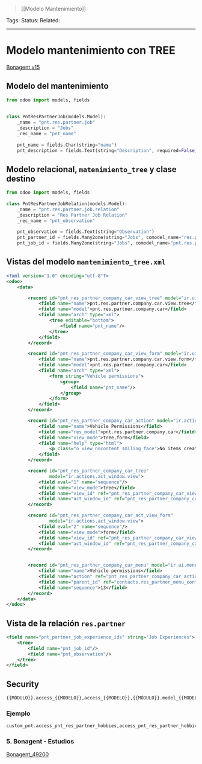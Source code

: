 > [[Modelo Mantenimiento]]

Tags: 
Status: 
Related: 

___

# Modelo mantenimiento con TREE

[Bonagent v15](https://github.com/puntsistemes/bona-gent_odoo/commit/4efffc0753a26ba9d4d4c3ae92362a7c6480be00)

## Modelo del mantenimiento
```python
from odoo import models, fields  
  
  
class PntResPartnerJob(models.Model):  
    _name = "pnt.res.partner.job"  
    _description = "Jobs"  
    _rec_name = "pnt_name"  
  
    pnt_name = fields.Char(string="name")  
    pnt_description = fields.Text(string="Description", required=False)
```

## Modelo relacional, `matenimiento_tree` y clase destino
```python
from odoo import models, fields  
  
class PntResPartnerJobRelation(models.Model):  
    _name = "pnt.res.partner.job.relation"  
    _description = "Res Partner Job Relation"  
    _rec_name = "pnt_observation"  
  
    pnt_observation = fields.Text(string="Observation")  
    pnt_partner_id = fields.Many2one(string="Jobs", comodel_name="res.partner")  
    pnt_job_id = fields.Many2one(string="Jobs", comodel_name="pnt.res.partner.job")
```


## Vistas del modelo `mantenimiento_tree.xml`
```xml
<?xml version="1.0" encoding="utf-8"?>
<odoo>
    <data>

        <record id="pnt_res_partner_company_car_view_tree" model="ir.ui.view">
            <field name="name">pnt.res.partner.company.car.view.tree</field>
            <field name="model">pnt.res.partner.company.car</field>
            <field name="arch" type="xml">
                <tree editable="bottom">
                    <field name="pnt_name"/>
                </tree>
            </field>
        </record>

        <record id="pnt_res_partner_company_car_view_form" model="ir.ui.view">
            <field name="name">pnt.res.partner.company.car.view.form</field>
            <field name="model">pnt.res.partner.company.car</field>
            <field name="arch" type="xml">
                <form string="Vehicle permissions">
                    <group>
                        <field name="pnt_name"/>
                    </group>
                </form>
            </field>
        </record>

        <record id="pnt_res_partner_company_car_action" model="ir.actions.act_window">
            <field name="name">Vehicle Permissions</field>
            <field name="res_model">pnt.res.partner.company.car</field>
            <field name="view_mode">tree,form</field>
            <field name="help" type="html">
                <p class="o_view_nocontent_smiling_face">No items created.</p>
            </field>
        </record>

        <record id="pnt_res_partner_company_car_tree"
                model="ir.actions.act_window.view">
            <field eval="1" name="sequence"/>
            <field name="view_mode">tree</field>
            <field name="view_id" ref="pnt_res_partner_company_car_view_tree"/>
            <field name="act_window_id" ref="pnt_res_partner_company_car_action"/>
        </record>

        <record id="pnt_res_partner_company_car_act_view_form"
                model="ir.actions.act_window.view">
            <field eval="2" name="sequence"/>
            <field name="view_mode">form</field>
            <field name="view_id" ref="pnt_res_partner_company_car_view_form"/>
            <field name="act_window_id" ref="pnt_res_partner_company_car_action"/>
        </record>


        <record id="pnt_res_partner_company_car_menu" model="ir.ui.menu">
            <field name="name">Vehicle permissions</field>
            <field name="action" ref="pnt_res_partner_company_car_action"/>
            <field name="parent_id" ref="contacts.res_partner_menu_contacts"/>
            <field name="sequence">13</field>
        </record>
    </data>
</odoo>
```

## Vista de la relación `res.partner`
```xml
<field name="pnt_partner_job_experience_ids" string="Job Experiences">
	<tree>
		<field name="pnt_job_id"/>
		<field name="pnt_observation"/>
	</tree>
</field>
```

## Security
```python
{{MÓDULO}}.access_{{MODELO}},access_{{MODELO}},{{MÓDULO}}.model_{{MODELO}},base.group_user,1,1,1,1
```
### **Ejemplo**
```python
custom_pnt.access_pnt_res_partner_hobbies,access_pnt_res_partner_hobbies,custom_pnt.model_pnt_res_partner_hobbies,base.group_user,1,1,1,1
```


### 5. Bonagent - Estudios
[Bonagent_49200](https://github.com/puntsistemes/bona-gent_odoo/pull/48/files#diff-667d96a101016350cac702a72af4c1636a202cb1b475ce7fc11022b29460ea92)
